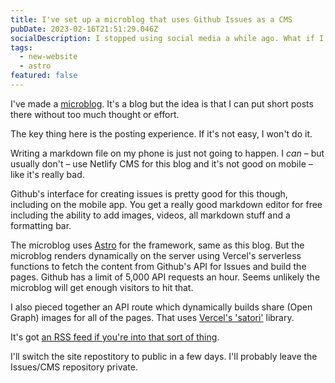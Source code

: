 ```yaml
---
title: I've set up a microblog that uses Github Issues as a CMS
pubDate: 2023-02-16T21:51:29.046Z
socialDescription: I stopped using social media a while ago. What if I could just easily post stuff to a website of my own?
tags:
  - new-website
  - astro
featured: false
---
```


I've made a [microblog](https://microblog.edjohnsonwilliams.co.uk). It's a blog but the idea is that I can put short posts there without too much thought or effort.

The key thing here is the posting experience. If it's not easy, I won't do it.

Writing a markdown file on my phone is just not going to happen. I _can_ – but usually don't – use Netlify CMS for this blog and it's not good on mobile – like it's really bad.

Github's interface for creating issues is pretty good for this though, including on the mobile app. You get a really good markdown editor for free including the ability to add images, videos, all markdown stuff and a formatting bar.

The microblog uses [Astro](https://astro.build) for the framework, same as this blog. But the microblog renders dynamically on the server using Vercel's serverless functions to fetch the content from Github's API for Issues and build the pages. Github has a limit of 5,000 API requests an hour. Seems unlikely the microblog will get enough visitors to hit that.

I also pieced together an API route which dynamically builds share (Open Graph) images for all of the pages. That uses [Vercel's 'satori'](https://github.com/vercel/satori) library.

It's got [an RSS feed if you're into that sort of thing](https://microblog.edjohnsonwilliams.co.uk/rss.xml).

I'll switch the site repostitory to public in a few days. I'll probably leave the Issues/CMS repository private.
